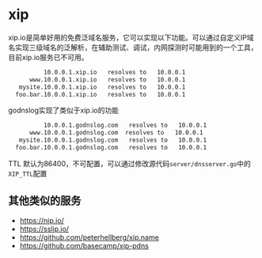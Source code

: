 # xip

xip.io是简单好用的免费泛域名服务，它可以实现以下功能。可以通过自定义IP域名实现三级域名的泛解析，在辅助测试、调试，内网探测时可能用到的一个工具，目前xip.io服务已不可用。

``` bash
          10.0.0.1.xip.io   resolves to   10.0.0.1
      www.10.0.0.1.xip.io   resolves to   10.0.0.1
   mysite.10.0.0.1.xip.io   resolves to   10.0.0.1
  foo.bar.10.0.0.1.xip.io   resolves to   10.0.0.1
```
godnslog实现了类似于xip.io的功能

``` bash
          10.0.0.1.godnslog.com   resolves to   10.0.0.1
      www.10.0.0.1.godnslog.com  resolves to   10.0.0.1
   mysite.10.0.0.1.godnslog.com   resolves to   10.0.0.1
  foo.bar.10.0.0.1.godnslog.com   resolves to   10.0.0.1
```
TTL 默认为86400，不可配置，可以通过修改源代码`server/dnsserver.go`中的`XIP_TTL`配置

## 其他类似的服务

- https://nip.io/
- https://sslip.io/
- https://github.com/peterhellberg/xip.name
- https://github.com/basecamp/xip-pdns
